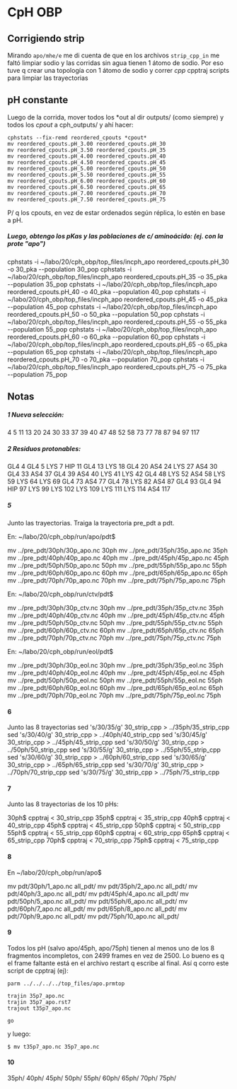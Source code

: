 # CpH OBP

## Corrigiendo strip

Mirando ```apo/mhe/e``` me di cuenta de que en los archivos ```strip_cpp_in``` me
faltó limpiar sodio y las corridas sin agua tienen 1 átomo de sodio. Por eso tuve
q crear una topología con 1 átomo de sodio y correr *cpp* cpptraj scripts para
limpiar las trayectorias

## pH constante

Luego de la corrida, mover todos los \*out al dir outputs/ (como siempre)
y todos los *cpout* a cph_outputs/ y ahí hacer:
```
cphstats --fix-remd reordered_cpouts *cpout*
mv reordered_cpouts.pH_3.00 reordered_cpouts.pH_30
mv reordered_cpouts.pH_3.50 reordered_cpouts.pH_35
mv reordered_cpouts.pH_4.00 reordered_cpouts.pH_40
mv reordered_cpouts.pH_4.50 reordered_cpouts.pH_45
mv reordered_cpouts.pH_5.00 reordered_cpouts.pH_50
mv reordered_cpouts.pH_5.50 reordered_cpouts.pH_55
mv reordered_cpouts.pH_6.00 reordered_cpouts.pH_60
mv reordered_cpouts.pH_6.50 reordered_cpouts.pH_65
mv reordered_cpouts.pH_7.00 reordered_cpouts.pH_70
mv reordered_cpouts.pH_7.50 reordered_cpouts.pH_75
```

P/ q los cpouts, en vez de estar ordenados según réplica, lo estén en base
a pH.

##### Luego, obtengo los pKas y las poblaciones de c/ aminoácido: (ej. con la prote "apo")

cphstats -i ~/labo/20/cph_obp/top_files/incph_apo reordered_cpouts.pH_30 -o 30_pka --population 30_pop 
cphstats -i ~/labo/20/cph_obp/top_files/incph_apo reordered_cpouts.pH_35 -o 35_pka --population 35_pop 
cphstats -i ~/labo/20/cph_obp/top_files/incph_apo reordered_cpouts.pH_40 -o 40_pka --population 40_pop 
cphstats -i ~/labo/20/cph_obp/top_files/incph_apo reordered_cpouts.pH_45 -o 45_pka --population 45_pop 
cphstats -i ~/labo/20/cph_obp/top_files/incph_apo reordered_cpouts.pH_50 -o 50_pka --population 50_pop 
cphstats -i ~/labo/20/cph_obp/top_files/incph_apo reordered_cpouts.pH_55 -o 55_pka --population 55_pop 
cphstats -i ~/labo/20/cph_obp/top_files/incph_apo reordered_cpouts.pH_60 -o 60_pka --population 60_pop 
cphstats -i ~/labo/20/cph_obp/top_files/incph_apo reordered_cpouts.pH_65 -o 65_pka --population 65_pop 
cphstats -i ~/labo/20/cph_obp/top_files/incph_apo reordered_cpouts.pH_70 -o 70_pka --population 70_pop 
cphstats -i ~/labo/20/cph_obp/top_files/incph_apo reordered_cpouts.pH_75 -o 75_pka --population 75_pop 

## Notas

##### 1  Nueva selección:
4
5
11
13
20
24
30
33
37
39
40
47
48
52
58
73
77
78
87
94
97
117

##### 2 Residuos protonables:

GL4 4
GL4 5
LYS 7
HIP 11 
GL4 13 
LYS 18 
GL4 20 
AS4 24 
LYS 27 
AS4 30 
GL4 33 
AS4 37 
GL4 39 
AS4 40 
LYS 41 
LYS 42 
GL4 48 
LYS 52 
AS4 58 
LYS 59 
LYS 64 
LYS 69 
GL4 73 
AS4 77 
GL4 78 
LYS 82 
AS4 87 
GL4 93 
GL4 94 
HIP 97 
LYS 99 
LYS 102
LYS 109
LYS 111
LYS 114
AS4 117

##### 5

Junto las trayectorias. Traiga la trayectoria pre_pdt a pdt.

En: ~/labo/20/cph_obp/run/apo/pdt$

mv ../pre_pdt/30ph/30p_apo.nc 30ph
mv ../pre_pdt/35ph/35p_apo.nc 35ph
mv ../pre_pdt/40ph/40p_apo.nc 40ph
mv ../pre_pdt/45ph/45p_apo.nc 45ph
mv ../pre_pdt/50ph/50p_apo.nc 50ph
mv ../pre_pdt/55ph/55p_apo.nc 55ph
mv ../pre_pdt/60ph/60p_apo.nc 60ph
mv ../pre_pdt/65ph/65p_apo.nc 65ph
mv ../pre_pdt/70ph/70p_apo.nc 70ph
mv ../pre_pdt/75ph/75p_apo.nc 75ph

En: ~/labo/20/cph_obp/run/ctv/pdt$

mv ../pre_pdt/30ph/30p_ctv.nc 30ph
mv ../pre_pdt/35ph/35p_ctv.nc 35ph
mv ../pre_pdt/40ph/40p_ctv.nc 40ph
mv ../pre_pdt/45ph/45p_ctv.nc 45ph
mv ../pre_pdt/50ph/50p_ctv.nc 50ph
mv ../pre_pdt/55ph/55p_ctv.nc 55ph
mv ../pre_pdt/60ph/60p_ctv.nc 60ph
mv ../pre_pdt/65ph/65p_ctv.nc 65ph
mv ../pre_pdt/70ph/70p_ctv.nc 70ph
mv ../pre_pdt/75ph/75p_ctv.nc 75ph

En: ~/labo/20/cph_obp/run/eol/pdt$

mv ../pre_pdt/30ph/30p_eol.nc 30ph
mv ../pre_pdt/35ph/35p_eol.nc 35ph
mv ../pre_pdt/40ph/40p_eol.nc 40ph
mv ../pre_pdt/45ph/45p_eol.nc 45ph
mv ../pre_pdt/50ph/50p_eol.nc 50ph
mv ../pre_pdt/55ph/55p_eol.nc 55ph
mv ../pre_pdt/60ph/60p_eol.nc 60ph
mv ../pre_pdt/65ph/65p_eol.nc 65ph
mv ../pre_pdt/70ph/70p_eol.nc 70ph
mv ../pre_pdt/75ph/75p_eol.nc 75ph

#### 6

Junto las 8 trayectorias
sed 's/30/35/g' 30_strip_cpp > ../35ph/35_strip_cpp
sed 's/30/40/g' 30_strip_cpp > ../40ph/40_strip_cpp
sed 's/30/45/g' 30_strip_cpp > ../45ph/45_strip_cpp
sed 's/30/50/g' 30_strip_cpp > ../50ph/50_strip_cpp
sed 's/30/55/g' 30_strip_cpp > ../55ph/55_strip_cpp
sed 's/30/60/g' 30_strip_cpp > ../60ph/60_strip_cpp
sed 's/30/65/g' 30_strip_cpp > ../65ph/65_strip_cpp
sed 's/30/70/g' 30_strip_cpp > ../70ph/70_strip_cpp
sed 's/30/75/g' 30_strip_cpp > ../75ph/75_strip_cpp

#### 7 

Junto las 8 trayectorias de los 10 pHs:

30ph$ cpptraj < 30_strip_cpp
35ph$ cpptraj < 35_strip_cpp
40ph$ cpptraj < 40_strip_cpp
45ph$ cpptraj < 45_strip_cpp
50ph$ cpptraj < 50_strip_cpp
55ph$ cpptraj < 55_strip_cpp
60ph$ cpptraj < 60_strip_cpp
65ph$ cpptraj < 65_strip_cpp
70ph$ cpptraj < 70_strip_cpp
75ph$ cpptraj < 75_strip_cpp

#### 8
En ~/labo/20/cph_obp/run/apo$

mv pdt/30ph/1_apo.nc all_pdt/
mv pdt/35ph/2_apo.nc all_pdt/
mv pdt/40ph/3_apo.nc all_pdt/
mv pdt/45ph/4_apo.nc all_pdt/
mv pdt/50ph/5_apo.nc all_pdt/
mv pdt/55ph/6_apo.nc all_pdt/
mv pdt/60ph/7_apo.nc all_pdt/
mv pdt/65ph/8_apo.nc all_pdt/
mv pdt/70ph/9_apo.nc all_pdt/
mv pdt/75ph/10_apo.nc all_pdt/

#### 9

Todos los pH (salvo apo/45ph, apo/75ph) tienen al menos uno de los 8 fragmentos incompletos, con 2499 frames en vez de 2500.
Lo bueno es q el frame faltante está en el archivo restart q escribe al final. Así q corro este
script de cpptraj (ej):

```
parm ../../../../top_files/apo.prmtop

trajin 35p7_apo.nc
trajin 35p7_apo.rst7
trajout t35p7_apo.nc

go
```

y luego:
```
$ mv t35p7_apo.nc 35p7_apo.nc
```

#### 10

35ph/
40ph/
45ph/
50ph/
55ph/
60ph/
65ph/
70ph/
75ph/

